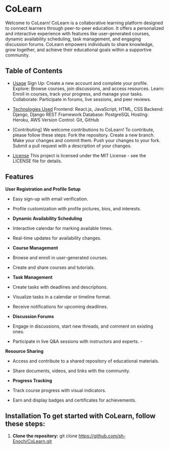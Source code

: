 # CoLearn 
Welcome to CoLearn! CoLearn is a collaborative learning platform designed to connect learners through peer-to-peer education. It offers a personalized and interactive experience with features like user-generated courses, dynamic availability scheduling, task management, and engaging discussion forums. CoLearn empowers individuals to share knowledge, grow together, and achieve their educational goals within a supportive community. 


## Table of Contents 
- [Usage](#usage) 
    Sign Up: Create a new account and complete your profile.
    Explore: Browse courses, join discussions, and access resources.
    Learn: Enroll in courses, track your progress, and manage your tasks.
    Collaborate: Participate in forums, live sessions, and peer reviews.  

- [Technologies Used](#technologies-used)
    Frontend: React.js, JavaScript, HTML, CSS
    Backend: Django, Django REST Framework
    Database: PostgreSQL
    Hosting: Heroku, AWS
    Version Control: Git, GitHub

- [Contributing]
    We welcome contributions to CoLearn! To contribute, please follow these steps:
        Fork the repository.
        Create a new branch.
        Make your changes and commit them.
        Push your changes to your fork.
        Submit a pull request with a description of your changes.

- [License](#license) 
    This project is licensed under the MIT License - see the LICENSE file for details.

## Features 
 **User Registration and Profile Setup** 
 - Easy sign-up with email verification. 
 - Profile customization with profile pictures, bios, and interests. 
 
 - **Dynamic Availability Scheduling** 
 - Interactive calendar for marking available times.
- Real-time updates for availability changes. 

- **Course Management**
 - Browse and enroll in user-generated courses. 
 - Create and share courses and tutorials. 

 - **Task Management** 
 - Create tasks with deadlines and descriptions. 
 - Visualize tasks in a calendar or timeline format. 
 - Receive notifications for upcoming deadlines. 
 
 - **Discussion Forums** 
 - Engage in discussions, start new threads, and comment on existing ones. 
 - Participate in live Q&A sessions with instructors and experts. - 
 
 **Resource Sharing** 
- Access and contribute to a shared repository of educational materials. 
- Share documents, videos, and links with the community. 

- **Progress Tracking** 
- Track course progress with visual indicators. 
- Earn and display badges and certificates for achievements. 

## Installation To get started with CoLearn, follow these steps:

 1. **Clone the repository:** git clone https://github.com/sh-Enoch/CoLearn.git 